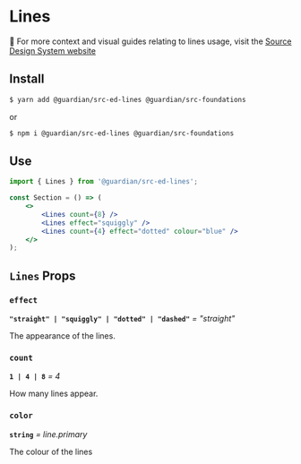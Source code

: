 # Lines

📣 For more context and visual guides relating to lines usage, visit the [Source Design System website](https://www.theguardian.design)

## Install

```sh
$ yarn add @guardian/src-ed-lines @guardian/src-foundations
```

or

```sh
$ npm i @guardian/src-ed-lines @guardian/src-foundations
```

## Use

```jsx
import { Lines } from '@guardian/src-ed-lines';

const Section = () => (
    <>
        <Lines count={8} />
        <Lines effect="squiggly" />
        <Lines count={4} effect="dotted" colour="blue" />
    </>
);
```

## `Lines` Props

### `effect`

**`"straight" | "squiggly" | "dotted" | "dashed"`** _= "straight"_

The appearance of the lines.

### `count`

**`1 | 4 | 8`** _= 4_

How many lines appear.

### `color`

**`string`** _= line.primary_

The colour of the lines

